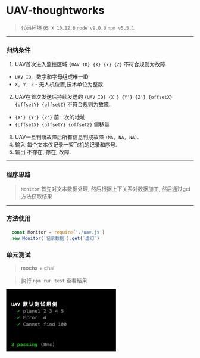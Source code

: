 # UAV-thoughtworks
> 代码环境 `OS X 10.12.6` `node v9.0.0` `npm v5.5.1`

----

### 归纳条件

1. UAV首次进入监控区域  `{UAV ID} {X} {Y} {Z}` 不符合规则为故障.
  - `UAV ID` - 数字和字母组成唯一ID
  - `X, Y, Z` - 无人机位置,技术单位为整数
2. UAV在首次发送后持续发送的 `{UAV ID} {X'} {Y'} {Z'} {offsetX} {offsetY} {offsetZ}` 不符合规则为故障.
  - `{X'} {Y'} {Z'}` 前一次的地址
  - `{offsetX} {offsetY} {offsetZ}` 偏移量
3. UAV一旦判断故障后所有信息判成故障 `(NA, NA, NA)`.
4. 输入 每个文本仅记录一架飞机的记录和序号.
5. 输出 不存在, 存在, 故障.

-----

### 程序思路

> `Monitor` 首先对文本数据处理, 然后根据上下关系对数据加工, 然后通过get方法获取结果

-----

### 方法使用
```js
  const Monitor = require('./uav.js')
  new Monitor(`记录数据`).get(`虚幻`)
```

### 单元测试
> mocha + chai

> 执行 `npm run test` 查看结果 

![](./WX20180314-193300.png)